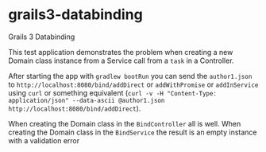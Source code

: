 # grails3-databinding
Grails 3 Databinding

This test application demonstrates the problem when creating a new Domain class instance from a Service call
from a `task` in a Controller.

After starting the app with `gradlew bootRun` you can send the `author1.json` to `http://localhost:8080/bind/addDirect` or `addWithPromise` or `addInService` using `curl` or something equivalent (`curl -v -H "Content-Type: application/json" --data-ascii @author1.json http://localhost:8080/bind/addDirect`).

When creating the Domain class in the `BindController` all is well.
When creating the Domain class in the `BindService` the result is an empty instance with a validation error
